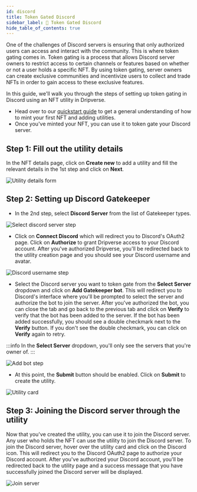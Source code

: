 ```yaml
---
id: discord
title: Token Gated Discord
sidebar_label: 🔐 Token Gated Discord
hide_table_of_contents: true
---
```


One of the challenges of Discord servers is ensuring that only authorized users can access and interact with the community. This is where token gating comes in. Token gating is a process that allows Discord server owners to restrict access to certain channels or features based on whether or not a user holds a specific NFT. By using token gating, server owners can create exclusive communities and incentivize users to collect and trade NFTs in order to gain access to these exclusive features.

In this guide, we'll walk you through the steps of setting up token gating in Discord using an NFT utility in Dripverse.

- Head over to our [quickstart guide](https://library.dripverse.org/guide/quickstart) to get a general understanding of how to mint your first NFT and adding utilities.
- Once you've minted your NFT, you can use it to token gate your Discord server.

## Step 1: Fill out the utility details

In the NFT details page, click on **Create new** to add a utility and fill the relevant details in the 1st step and click on **Next**.

![Utility details form](/img/guide/utility/gatekeeper/utilityDetails.png?raw=true)

## Step 2: Setting up Discord Gatekeeper

- In the 2nd step, select **Discord Server** from the list of Gatekeeper types.

![Select discord server step](/img/guide/utility/gatekeeper/discordServer.png?raw=true)

- Click on **Connect Discord** which will redirect you to Discord's OAuth2 page. Click on **Authorize** to grant Dripverse access to your Discord account. After you've authorized Dripverse, you'll be redirected back to the utility creation page and you should see your Discord username and avatar.

![Discord username step](/img/guide/utility/gatekeeper/discordUsername.png?raw=true)

- Select the Discord server you want to token gate from the **Select Server** dropdown and click on **Add Gatekeeper bot**. This will redirect you to Discord's interface where you'll be prompted to select the server and authorize the bot to join the server. After you've authorized the bot, you can close the tab and go back to the previous tab and click on **Verify** to verify that the bot has been added to the server. If the bot has been added successfully, you should see a double checkmark next to the **Verify** button. If you don't see the double checkmark, you can click on **Verify** again to retry.

:::info
In the **Select Server** dropdown, you'll only see the servers that you're owner of.
:::

![Add bot step](/img/guide/utility/gatekeeper/verifiedServer.png?raw=true)

- At this point, the **Submit** button should be enabled. Click on **Submit** to create the utility.

![Utility card](/img/guide/utility/gatekeeper/utilityCard.png?raw=true)

## Step 3: Joining the Discord server through the utility

Now that you've created the utility, you can use it to join the Discord server. Any user who holds the NFT can use the utility to join the Discord server. To join the Discord server, hover over the utility card and click on the Discord icon. This will redirect you to the Discord OAuth2 page to authorize your Discord account. After you've authorized your Discord account, you'll be redirected back to the utility page and a success message that you have successfully joined the Discord server will be displayed.

![Join server](/img/guide/utility/gatekeeper/joinServer.png?raw=true)
